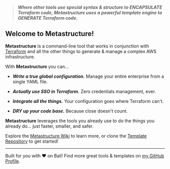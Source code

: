 > **_Where other tools use special syntax & structure to ENCAPSULATE Terraform code, Metastructure uses a powerful template engine to GENERATE Terraform code._**

## Welcome to Metastructure!

**Metastructure** is a command-line tool that works in conjunction with [Terraform](https://www.terraform.io/) and all the other things to generate & manage a complex AWS infrastructure.

With **Metastructure** you can...

- **_Write a true global configuration._** Manage your entire enterprise from a single YAML file.

- **_Actually use SSO in Terraform._** Zero credentials management, ever.

- **_Integrate all the things._** Your configuration goes where Terraform can't.

- **_DRY up your code base._** Because close doesn't count.

**Metastructure** leverages the tools you already use to do the things you already do... just faster, smaller, and safer.

Explore the [Metastructure Wiki](https://github.com/karmaniverous/metastructure/wiki) to learn more, or clone the [Template Repository](https://github.com/karmaniverous/metastructure-template) to get started!

---

Built for you with ❤️ on Bali! Find more great tools & templates on [my GitHub Profile](https://github.com/karmaniverous).
